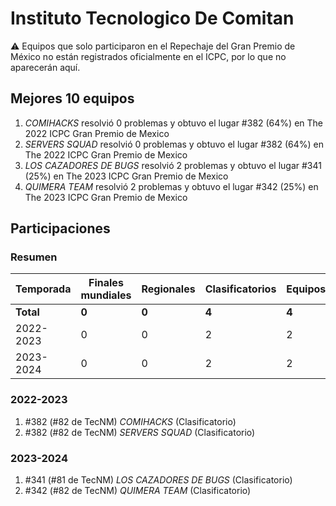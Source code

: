 # Instituto Tecnologico De Comitan

:warning: Equipos que solo participaron en el Repechaje del Gran Premio de México no están registrados oficialmente en el ICPC, por lo que no aparecerán aquí.

## Mejores 10 equipos

1. _COMIHACKS_ resolvió 0 problemas y obtuvo el lugar #382 (64%) en The 2022 ICPC Gran Premio de Mexico
1. _SERVERS SQUAD_ resolvió 0 problemas y obtuvo el lugar #382 (64%) en The 2022 ICPC Gran Premio de Mexico
1. _LOS CAZADORES DE BUGS_ resolvió 2 problemas y obtuvo el lugar #341 (25%) en The 2023 ICPC Gran Premio de Mexico
1. _QUIMERA TEAM_ resolvió 2 problemas y obtuvo el lugar #342 (25%) en The 2023 ICPC Gran Premio de Mexico

## Participaciones

### Resumen

| Temporada | Finales mundiales | Regionales | Clasificatorios | Equipos |
| --- | --- | --- | --- | --- |
| **Total** | **0** | **0** | **4** | **4** |
| 2022-2023 | 0 | 0 | 2 | 2 |
| 2023-2024 | 0 | 0 | 2 | 2 |

### 2022-2023

1. #382 (#82 de TecNM) _COMIHACKS_ (Clasificatorio)
1. #382 (#82 de TecNM) _SERVERS SQUAD_ (Clasificatorio)

### 2023-2024

1. #341 (#81 de TecNM) _LOS CAZADORES DE BUGS_ (Clasificatorio)
1. #342 (#82 de TecNM) _QUIMERA TEAM_ (Clasificatorio)



